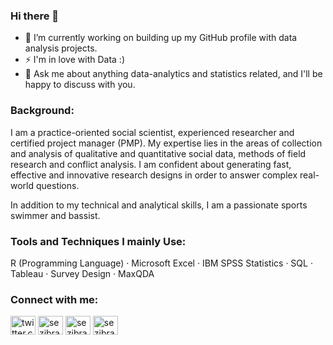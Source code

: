 ### Hi there 👋

- 🔭 I’m currently working on building up my GitHub profile with data analysis projects.
- ⚡ I'm in love with Data :)
- 💬 Ask me about anything data-analytics and statistics related, and I'll be happy to discuss with you.


<h3 align="left">Background:</h3>
<p align="left">

I am a practice-oriented social scientist, experienced researcher and certified project manager (PMP). My expertise lies in the areas of collection and analysis of qualitative and quantitative social data, methods of field research and conflict analysis. I am confident about generating fast, effective and innovative research designs in order to answer complex real-world questions. 

In addition to my technical and analytical skills, I am a passionate sports swimmer and bassist.


<h3 align="left">Tools and Techniques I mainly Use:</h3>
<p align="left">

R (Programming Language) · Microsoft Excel · IBM SPSS Statistics · SQL · Tableau · Survey Design · MaxQDA


<h3 align="left">Connect with me:</h3>
<p align="left">
<a href="https://twitter.com/twitter.com/sezibra_cs" target="blank"><img align="center" src="https://raw.githubusercontent.com/rahuldkjain/github-profile-readme-generator/master/src/images/icons/Social/twitter.svg" alt="twitter.com/sezibra_cs" height="30" width="40" /></a>
<a href="https://linkedin.com/in/sezibra" target="blank"><img align="center" src="https://raw.githubusercontent.com/rahuldkjain/github-profile-readme-generator/master/src/images/icons/Social/linked-in-alt.svg" alt="sezibra" height="30" width="40" /></a>
<a href="https://stackoverflow.com/users/sezibra" target="blank"><img align="center" src="https://raw.githubusercontent.com/rahuldkjain/github-profile-readme-generator/master/src/images/icons/Social/stack-overflow.svg" alt="sezibra" height="30" width="40" /></a>
<a href="https://instagram.com/sezibra" target="blank"><img align="center" src="https://raw.githubusercontent.com/rahuldkjain/github-profile-readme-generator/master/src/images/icons/Social/instagram.svg" alt="sezibra" height="30" width="40" /></a>
</p>
